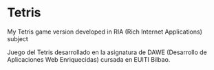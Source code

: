 # Tetris
My Tetris game version developed in RIA (Rich Internet Applications) subject

Juego del Tetris desarrollado en la asignatura de DAWE (Desarrollo de Aplicaciones Web Enriquecidas)
cursada en EUITI Bilbao. 
